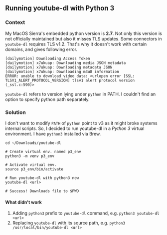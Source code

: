 ## Running youtube-dl with Python 3

### Context
My MacOS Sierra's embedded python version is **2.7**. Not only this version is not officially maintained but also it misses TLS updates.
Some connectors in `youtube-dl` requires TLS v1.2. That's why it doesn't work with certain domains, and gives following error.
```
[dailymotion] Downloading Access Token
[dailymotion] x7ukuap: Downloading media JSON metadata
[dailymotion] x7ukuap: Downloading metadata JSON
[dailymotion] x7ukuap: Downloading m3u8 information
ERROR: unable to download video data: <urlopen error [SSL: TLSV1_ALERT_PROTOCOL_VERSION] tlsv1 alert protocol version (_ssl.c:590)>
```
`youtube-dl` refers to version lying under `python` in PATH. I couldn't find an option to specify python path separately.

### Solution
I don't want to modify `PATH` of `python` point to v3 as it might broke systems internal scripts. So, I decided to run youtube-dl in a _Python 3_ virtual environment.
I have `python3` installed via Brew.
```
cd ~/Downloads/youtube-dl

# Create virtual env. named p3_env
python3 -m venv p3_env

# Activate virtual env.
source p3_env/bin/activate

# Run youtube-dl with python3 now
youtube-dl <url>

# Success! Downloads file to $PWD
```

#### What didn't work
1. Adding `python3` prefix to `youtube-dl` command, e.g. `python3 youtube-dl <url>`
2. Replacing `youtube-dl` with its source path, e.g. `python3 /usr/local/bin/youtube-dl <url>`

